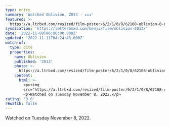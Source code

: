 ```yaml
---
type: entry
summary: 'Watched Oblivion, 2013 - ★★★'
featured: >-
  https://a.ltrbxd.com/resized/film-poster/6/2/1/0/8/62108-oblivion-0-600-0-900-crop.jpg?v=34e6dfa548
syndication: 'https://letterboxd.com/benji/film/oblivion-2013/'
date: '2022-11-08T06:00:00.000Z'
updated: '2022-11-11T04:24:43.000Z'
watch-of:
  type: cite
  properties:
    name: Oblivion
    published: '2013'
    photo: >-
      https://a.ltrbxd.com/resized/film-poster/6/2/1/0/8/62108-oblivion-0-600-0-900-crop.jpg?v=34e6dfa548
    content:
      html: >-
        <p><img
        src="https://a.ltrbxd.com/resized/film-poster/6/2/1/0/8/62108-oblivion-0-600-0-900-crop.jpg?v=34e6dfa548"/></p>
        <p>Watched on Tuesday November 8, 2022.</p>
rating: '3.0'
rewatch: false
---
```

Watched on Tuesday November 8, 2022.
